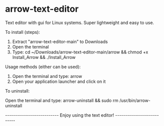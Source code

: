 # arrow-text-editor

Text editor with gui for Linux systems. Super lightweight and easy to use.

To install (steps):

1) Extract "arrow-text-editor-main" to Downloads
2) Open the terminal
3) Type: cd ~/Downloads/arrow-text-editor-main/arrow && chmod +x Install_Arrow && ./Install_Arrow

Usage methods (either can be used):

1) Open the terminal and type: arrow
2) Open your application launcher and click on it

To uninstall:

Open the terminal and type: arrow-uninstall && sudo rm /usr/bin/arrow-uninstall

--------------------------- Enjoy using the text editor! ---------------------------
